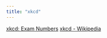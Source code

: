 ```yaml
---
title: "xkcd"
---
```


[xkcd: Exam Numbers](https://xkcd.com/)
[xkcd - Wikipedia](https://en.wikipedia.org/wiki/Xkcd)
